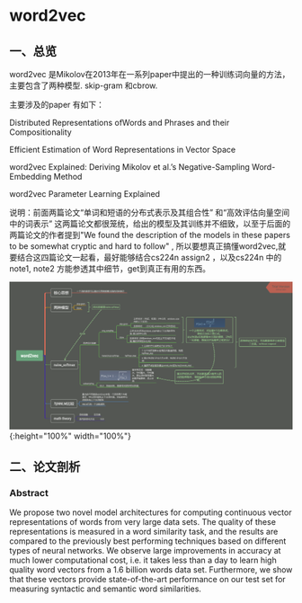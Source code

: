 # word2vec

## 一、总览

word2vec 是Mikolov在2013年在一系列paper中提出的一种训练词向量的方法，主要包含了两种模型. skip-gram 和cbrow.

主要涉及的paper 有如下：

Distributed Representations ofWords and Phrases and their Compositionality

Efficient Estimation of Word Representations in Vector Space

word2vec Explained: Deriving Mikolov et al.’s Negative-Sampling Word-Embedding Method

word2vec Parameter Learning Explained

说明：前面两篇论文“单词和短语的分布式表示及其组合性” 和“高效评估向量空间中的词表示” 这两篇论文都很笼统，给出的模型及其训练并不细致，以至于后面的两篇论文的作者提到"We found the description of the models in these papers to be somewhat cryptic and hard to follow" , 所以要想真正搞懂word2vec,就要结合这四篇论文一起看，最好能够结合cs224n assign2 ，以及cs224n 中的note1, note2 方能参透其中细节，get到真正有用的东西。

![word2vec](/img/in-post/word2vec/word2vec_framework.png){:height="100%" width="100%"}

## 二、论文剖析

### Abstract

We propose two novel model architectures for computing continuous vector representations of words from very large data sets. The quality of these representations is measured in a word similarity task, and the results are compared to the previously best performing techniques based on different types of neural networks. We observe large improvements in accuracy at much lower computational cost, i.e. it
takes less than a day to learn high quality word vectors from a 1.6 billion words data set. Furthermore, we show that these vectors provide state-of-the-art performance on our test set for measuring syntactic and semantic word similarities.

